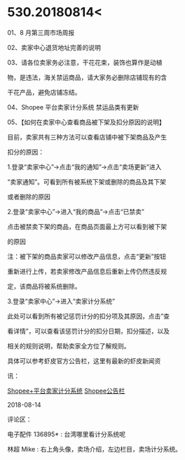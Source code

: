# 530.20180814<

01、8 月第三周市场周报

02、卖家中心退货地址完善的说明

03、请各位卖家务必注意，干花花束，装饰也算作是动植

物，是违法，海关禁运商品，请大家务必删除店铺现有的含

干花产品，避免店铺冻结。

04、Shopee 平台卖家计分系统 禁运品类有更新

05、【如何在卖家中心查看商品被下架及扣分原因的说明】

目前，卖家共有三种方法可以查看店铺中被下架商品及产生

扣分的原因：

1.登录“卖家中心”→点击“我的通知”→点击“卖场更新”进入

“卖家通知”。可看到所有被系统下架或删除的商品及其下架

或者删除的原因

2.登录“卖家中心”→进入“我的商品”→点击“已禁卖”

点击被禁卖下架的商品，在商品页面最上方可以看到被下架

的原因

注：被下架的商品卖家可以修改产品信息，点击“更新”按钮

重新进行上传，若卖家修改产品信息后重新上传仍然违反规

定，该商品将被系统删除。

3.登录“卖家中心”→进入“卖家计分系统”

此处可以看到所有被记惩罚计分的扣分项及其原因，点击”查

看详情”，可以查看该惩罚计分的扣分日期，扣分描述，以及

相关的规则说明，帮助卖家全方位了解规则。

具体可以参考虾皮官方公告栏，这里有最新的虾皮新闻资

讯：

[Shopee+](https://yiqixie.com/s/home/fcABQWvNRNDc84U31t5Hfu8qu)[平台卖家计分系统](https://yiqixie.com/s/home/fcABQWvNRNDc84U31t5Hfu8qu) [](https://shimo.im/docs/GaspHRPksJ4oMOjq) [Shopee](https://shimo.im/docs/GaspHRPksJ4oMOjq)[公告栏](https://shimo.im/docs/GaspHRPksJ4oMOjq)

2018-08-14

评论区：

电子配件 136895* : 台湾哪里看计分系统呢

林超 Mike : 右上角头像，卖场介绍，左边栏目，卖场计分系统。
